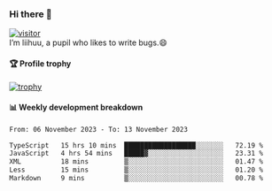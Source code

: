 ### Hi there 👋
[![visitor](https://visitor-badge.glitch.me/badge?page_id=liihuu&right_color=blue)](https://github.com/liihuu)<br>
I’m liihuu, a pupil who likes to write bugs.😄


#### 🏆 Profile trophy
[![trophy](https://github-profile-trophy.vercel.app?username=liihuu&margin-w=16&margin-h=16&rank=-C,-B)](https://github.com/liihuu)


#### 📊 Weekly development breakdown
<!--START_SECTION:waka-->

```txt
From: 06 November 2023 - To: 13 November 2023

TypeScript   15 hrs 10 mins  ██████████████████░░░░░░░   72.19 %
JavaScript   4 hrs 54 mins   █████▓░░░░░░░░░░░░░░░░░░░   23.31 %
XML          18 mins         ▒░░░░░░░░░░░░░░░░░░░░░░░░   01.47 %
Less         15 mins         ▒░░░░░░░░░░░░░░░░░░░░░░░░   01.20 %
Markdown     9 mins          ▒░░░░░░░░░░░░░░░░░░░░░░░░   00.78 %
```

<!--END_SECTION:waka-->

<!--
**liihuu/liihuu** is a ✨ _special_ ✨ repository because its `README.md` (this file) appears on your GitHub profile.

Here are some ideas to get you started:

- 🔭 I’m currently working on ...
- 🌱 I’m currently learning ...
- 👯 I’m looking to collaborate on ...
- 🤔 I’m looking for help with ...
- 💬 Ask me about ...
- 📫 How to reach me: ...
- 😄 Pronouns: ...
- ⚡ Fun fact: ...
-->
